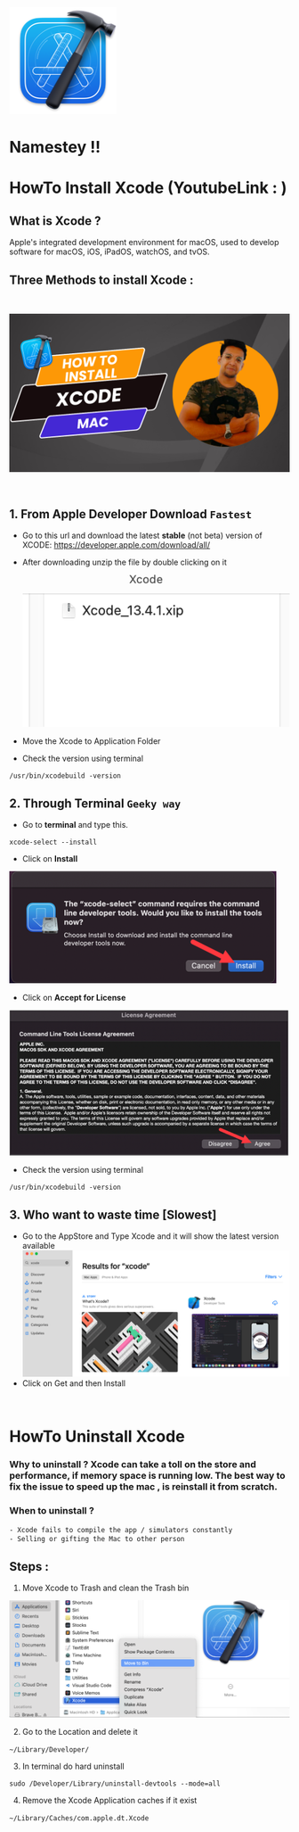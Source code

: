 ![Xcode](resource/Xcode.png)  

# Namestey !! 
# HowTo Install Xcode (YoutubeLink : )

## What is Xcode ? 
Apple's integrated development environment for macOS, used to develop software for macOS, iOS, iPadOS, watchOS, and tvOS. 

## Three Methods to install Xcode : 

<br>

[![Install Xcode](resource/xcodeThumbnail.png)](https://www.youtube.com/watch?v=NJYDUshR-58&ab_channel=atquil)

<br>

## 1. From Apple Developer Download `Fastest`

- Go to this url and download the latest **stable** (not beta) version of XCODE: https://developer.apple.com/download/all/ 
- After downloading unzip the file by double clicking on it
![XcodePackage](resource/xcodeDownloaded.png)
  
- Move the Xcode to Application Folder

- Check the version using terminal 
```
/usr/bin/xcodebuild -version
```
## 2. Through Terminal `Geeky way`

- Go to **terminal** and type this. 

```
xcode-select --install

```
- Click on **Install** 

![Install](resource/XcodeInstall.png)

- Click on **Accept for License**

![AcceptLicense](resource/XcodeAcceptLicense.png)

- Check the version using terminal 
```
/usr/bin/xcodebuild -version
```
## 3. Who want to waste time [Slowest]

- Go to the AppStore and Type Xcode and it will show the latest version available
![AppStore](resource/xcodeFromAppStore.png) 
- Click on Get and then Install


<br>

# HowTo Uninstall Xcode

### Why to uninstall ? Xcode can take a toll on the store and performance, if memory space is running low. The best way to fix the issue to speed up the mac , is reinstall it from scratch. 

### When to uninstall ?
    - Xcode fails to compile the app / simulators constantly
    - Selling or gifting the Mac to other person 


## Steps : 

1. Move Xcode to Trash and clean the Trash bin

![Trash](resource/XcodeToTrash.png) 


2. Go to the Location and delete it

`~/Library/Developer/ `

3. In terminal do hard uninstall 

```
sudo /Developer/Library/uninstall-devtools --mode=all

```

4. Remove the Xcode Application caches if it exist

`~/Library/Caches/com.apple.dt.Xcode`


